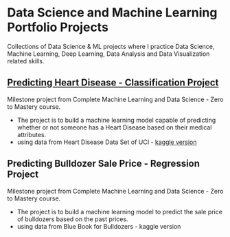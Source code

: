 # Data Science and Machine Learning Portfolio Projects
Collections of Data Science & ML projects where I practice Data Science, Machine Learning, Deep Learning, Data Analysis and Data Visualization related skills.


## [Predicting Heart Disease - Classification Project](https://github.com/Jimmy90s/Data-Science-and-Machine-Learning-Portfolio-Projects/blob/main/Predicting%20Heart%20Disease%20-%20Classification%20Project/heart-disease-classification.ipynb)
Milestone project from Complete Machine Learning and Data Science - Zero to Mastery course.

  * The project is to build a machine learning model capable of predicting whether or not someone has a Heart Disease based on their medical attributes.
  * using data from Heart Disease Data Set of UCI - [kaggle version](https://www.kaggle.com/competitions/heart-disease-uci/data)

## Predicting Bulldozer Sale Price - Regression Project
Milestone project from Complete Machine Learning and Data Science - Zero to Mastery course.

 * The project is to build a machine learning model to predict the sale price of bulldozers based on the past prices.
 * using data from Blue Book for Bulldozers - kaggle version
